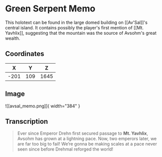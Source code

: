 # Green Serpent Memo

This holotext can be found in the large domed building on [[Av'Sal]]'s central island. It contains possibly the player's first mention of [[Mt. Yavhlix]], suggesting that the mountain was the source of Avsohm's great wealth.

## Coordinates
| **X** | **Y** | **Z** |
| :---: | :---: | :---: |
| -201  |  109  | 1645  |

## Image

![[avsal_memo.png]]{ width="384" }

## Transcription
> Ever since Emperor Drehn first secured passage to **Mt. Yavhlix**, Avsohm has grown at a lightning pace. Now, two emperors later, we are far too big to fail! We’re gonna be making scales at a pace never seen since before Drehmal reforged the world!
